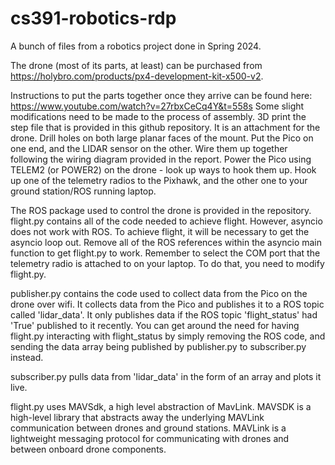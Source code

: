 # cs391-robotics-rdp
A bunch of files from a robotics project done in Spring 2024. 

The drone (most of its parts, at least) can be purchased from https://holybro.com/products/px4-development-kit-x500-v2.

Instructions to put the parts together once they arrive can be found here: https://www.youtube.com/watch?v=27rbxCeCq4Y&t=558s
Some slight modifications need to be made to the process of assembly. 
3D print the step file that is provided in this github repository. It is an attachment for the drone.
Drill holes on both large planar faces of the mount. Put the Pico on one end, and the LIDAR sensor on the other. 
Wire them up together following the wiring diagram provided in the report.
Power the Pico using TELEM2 (or POWER2) on the drone - look up ways to hook them up.
Hook up one of the telemetry radios to the Pixhawk, and the other one to your ground station/ROS running laptop.

The ROS package used to control the drone is provided in the repository.
flight.py contains all of the code needed to achieve flight.
However, asyncio does not work with ROS. To achieve flight, it will be necessary to get the asyncio loop out.
Remove all of the ROS references within the asyncio main function to get flight.py to work.
Remember to select the COM port that the telemetry radio is attached to on your laptop.
To do that, you need to modify flight.py. 

publisher.py contains the code used to collect data from the Pico on the drone over wifi.
It collects data from the Pico and publishes it to a ROS topic called 'lidar_data'.
It only publishes data if the ROS topic 'flight_status' had 'True' published to it recently.
You can get around the need for having flight.py interacting with flight_status by simply removing the ROS code,
and sending the data array being published by publisher.py to subscriber.py instead.

subscriber.py pulls data from 'lidar_data' in the form of an array and plots it live.

flight.py uses MAVSdk, a high level abstraction of MavLink.
MAVSDK is a high-level library that abstracts away the underlying MAVLink communication between drones and ground stations. 
MAVLink is a lightweight messaging protocol for communicating with drones and between onboard drone components.
